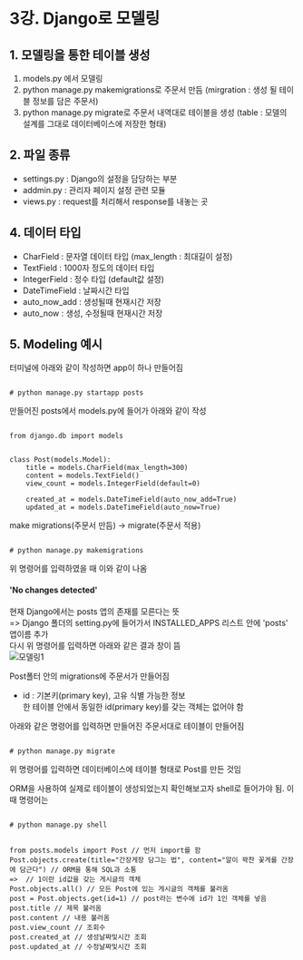 # 3강. Django로 모델링  

## 1. 모델링을 통한 테이블 생성
1. models.py 에서 모델링  
2. python manage.py makemigrations로 주문서 만듬 (mirgration : 생성 될 테이블 정보를 담은 주문서)  
3. python manage.py migrate로 주문서 내역대로 테이블을 생성 (table : 모델의 설계를 그대로 데이터베이스에 저장한 형태)  

## 2. 파일 종류
* settings.py : Django의 설정을 담당하는 부분  
* addmin.py : 관리자 페이지 설정 관련 모듈  
* views.py : request를 처리해서 response를 내놓는 곳  

## 4. 데이터 타입  
* CharField : 문자열 데이터 타입 (max_length : 최대길이 설정)  
* TextField : 1000자 정도의 데이터 타입  
* IntegerField : 정수 타입 (default값 설정)  
* DateTimeField : 날짜시간 타입  
* auto_now_add : 생성될때 현재시간 저장  
* auto_now : 생성, 수정될때 현재시간 저장

## 5. Modeling 예시  
터미널에 아래와 같이 작성하면 app이 하나 만들어짐  
<pre><code>
# python manage.py startapp posts
</code></pre>  
  
만들어진 posts에서 models.py에 들어가 아래와 같이 작성  
<pre><code>
from django.db import models  
  
  
class Post(models.Model):  
    title = models.CharField(max_length=300)  
    content = models.TextField()  
    view_count = models.IntegerField(default=0)  
  
    created_at = models.DateTimeField(auto_now_add=True)  
    updated_at = models.DateTimeField(auto_now=True)
</code></pre>  
  
make migrations(주문서 만듬) -> migrate(주문서 적용)  
<pre><code>
# python manage.py makemigrations
</code></pre>
위 명령어를 입력하였을 때 이와 같이 나옴  
#### 'No changes detected'  
현재 Django에서는 posts 앱의 존재를 모른다는 뜻  
=> Django 폴더의 setting.py에 들어가서 INSTALLED_APPS 리스트 안에 'posts' 앱이름 추가  
다시 위 명령어를 입력하면 아래와 같은 결과 창이 뜸  
![모델링1](https://user-images.githubusercontent.com/31130917/105176990-5cb52080-5b69-11eb-869a-ac72b066e14e.PNG)  
  
Post폴터 안의 migrations에 주문서가 만들어짐  
* id : 기본키(primary key), 고유 식별 가능한 정보  
  한 테이블 안에서 동일한 id(primary key)를 갖는 객체는 없어야 함  
  
아래와 같은 명령어를 입력하면 만들어진 주문서대로 테이블이 만들어짐  
<pre><code>
# python manage.py migrate
</code></pre>
위 명령어를 입력하면 데이터베이스에 테이블 형태로 Post를 만든 것임  
  
ORM을 사용하여 실제로 테이블이 생성되었는지 확인해보고자 shell로 들어가야 됨. 이때 명령어는  
<pre><code>
# python manage.py shell
  
  
from posts.models import Post // 먼저 import를 함  
Post.objects.create(title="간장게장 담그는 법", content="알이 꽉찬 꽃게를 간장에 담근다") // ORM을 통해 SQL과 소통  
=> <Post: Post object (1)> // 1이란 id값을 갖는 게시글의 객체  
Post.objects.all() // 모든 Post에 있는 게시글의 객체를 불러옴  
post = Post.objects.get(id=1) // post라는 변수에 id가 1인 객체를 넣음  
post.title // 제목 불러옴  
post.content // 내용 불러옴  
post.view_count // 조회수  
post.created_at // 생성날짜및시간 조회  
post.updated_at // 수정날짜및시간 조회
